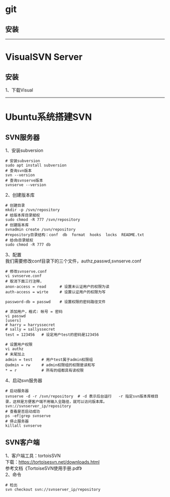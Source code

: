 # git
## 安装

---
# VisualSVN Server
## 安装
1、下载Visual

---
# Ubuntu系统搭建SVN
## SVN服务器
1、安装subversion
```shell
# 安装subversion
sudo apt install subversion
# 查询svn版本
svn --version
# 查询svnserve版本
svnserve --version
```
2、创建版本库
```shell
# 创建目录
mkdir -p /svn/repository
# 给版本库目录赋权
sudo chmod -R 777 /svn/repository
# 创建版本库
svnadmin create /svn/repository
#repository目录结构：conf  db  format  hooks  locks  README.txt
# 给db目录赋权
sudo chmod -R 777 db
```
3、配置  
我们需要修改conf目录下的三个文件，authz,passwd,svnserve.conf
```shell
# 修改svnserve.conf
vi svnserve.conf
# 取消下面三行注释，
anon-access = read      # 设置未认证用户的权限为读
auth-access = wirte     # 设置认证用户的权限为写

password-db = passwd    # 设置权限的密码路径文件
```
```shell
# 添加用户，格式: 帐号 = 密码
vi passwd
[users]
# harry = harryssecret
# sally = sallyssecret
test = 123456   # 设定用户test的密码是123456
```
```shell
# 设置用户权限
vi authz
# 末尾加上
admin = test    # 用户test属于admin权限组
@admin = rw     # admin权限组的权限是读和写
* = r           # 所有的组都具有读权限
```
4、启动svn服务器
```shell
# 启动服务器
svnserve -d -r /svn/repository  # -d 表示后台运行   -r 指定svn版本库根目录，这样是方便客户端不用输入全路径，就可以访问版本库。svn://svnserver_ip/repository
# 查看是否启动成功
ps -ef|grep svnserve
# 停止服务器
killall svnserve
```
## SVN客户端
1、客户端工具：tortoisSVN  
下载：https://tortoisesvn.net/downloads.html  
参考文档《TortoiseSVN使用手册.pdf》  
2、命令
```shell
# 检出
svn checkout svn://svnserver_ip/repository
```
